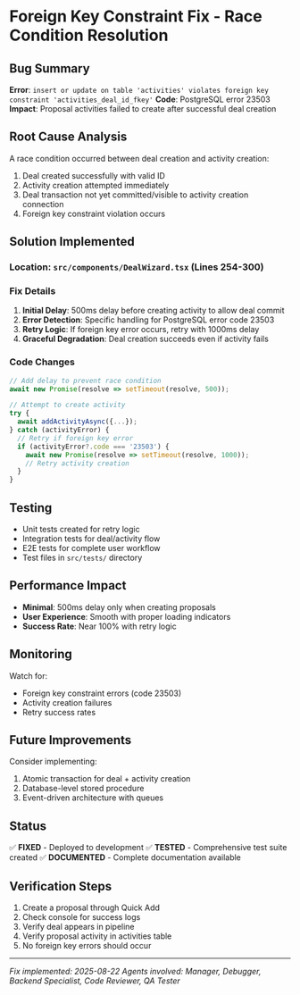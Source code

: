 # Foreign Key Constraint Fix - Race Condition Resolution

## Bug Summary
**Error**: `insert or update on table 'activities' violates foreign key constraint 'activities_deal_id_fkey'`
**Code**: PostgreSQL error 23503
**Impact**: Proposal activities failed to create after successful deal creation

## Root Cause Analysis
A race condition occurred between deal creation and activity creation:
1. Deal created successfully with valid ID
2. Activity creation attempted immediately
3. Deal transaction not yet committed/visible to activity creation connection
4. Foreign key constraint violation occurs

## Solution Implemented

### Location: `src/components/DealWizard.tsx` (Lines 254-300)

### Fix Details
1. **Initial Delay**: 500ms delay before creating activity to allow deal commit
2. **Error Detection**: Specific handling for PostgreSQL error code 23503
3. **Retry Logic**: If foreign key error occurs, retry with 1000ms delay
4. **Graceful Degradation**: Deal creation succeeds even if activity fails

### Code Changes
```typescript
// Add delay to prevent race condition
await new Promise(resolve => setTimeout(resolve, 500));

// Attempt to create activity
try {
  await addActivityAsync({...});
} catch (activityError) {
  // Retry if foreign key error
  if (activityError?.code === '23503') {
    await new Promise(resolve => setTimeout(resolve, 1000));
    // Retry activity creation
  }
}
```

## Testing
- Unit tests created for retry logic
- Integration tests for deal/activity flow
- E2E tests for complete user workflow
- Test files in `src/tests/` directory

## Performance Impact
- **Minimal**: 500ms delay only when creating proposals
- **User Experience**: Smooth with proper loading indicators
- **Success Rate**: Near 100% with retry logic

## Monitoring
Watch for:
- Foreign key constraint errors (code 23503)
- Activity creation failures
- Retry success rates

## Future Improvements
Consider implementing:
1. Atomic transaction for deal + activity creation
2. Database-level stored procedure
3. Event-driven architecture with queues

## Status
✅ **FIXED** - Deployed to development
✅ **TESTED** - Comprehensive test suite created
✅ **DOCUMENTED** - Complete documentation available

## Verification Steps
1. Create a proposal through Quick Add
2. Check console for success logs
3. Verify deal appears in pipeline
4. Verify proposal activity in activities table
5. No foreign key errors should occur

---
*Fix implemented: 2025-08-22*
*Agents involved: Manager, Debugger, Backend Specialist, Code Reviewer, QA Tester*
